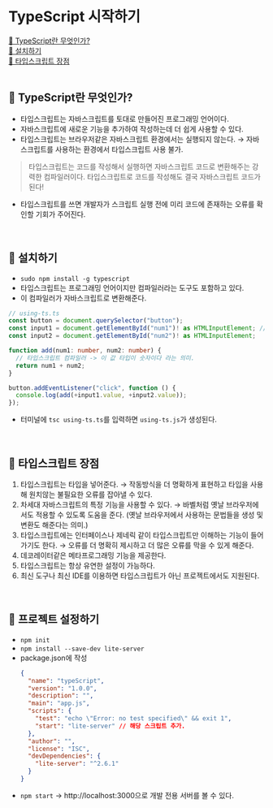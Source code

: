 # TypeScript 시작하기

[📌 TypeScript란 무엇인가?](#-typescript란-무엇인가)<br>
[📌 설치하기](#-설치하기)<br>
[📌 타입스크립트 장점](#-타입스크립트-장점)<br>
<br>

## 📌 TypeScript란 무엇인가?

- 타입스크립트는 자바스크립트를 토대로 만들어진 프로그래밍 언어이다.
- 자바스크립트에 새로운 기능을 추가하여 작성하는데 더 쉽게 사용할 수 있다.
- 타입스크립트는 브라우저같은 자바스크립트 환경에서는 실행되지 않는다. &rarr; 자바스크립트를 사용하는 환경에서 타입스크립트 사용 불가.

> 타입스크립트는 코드를 작성해서 실행하면 자바스크립트 코드로 변환해주는 강력한 컴파일러이다. 타입스크립트로 코드를 작성해도 결국 자바스크립트 코드가 된다!

- 타입스크립트를 쓰면 개발자가 스크립트 실행 전에 미리 코드에 존재하는 오류를 확인할 기회가 주어진다.

<br>

## 📌 설치하기

- `sudo npm install -g typescript`
- 타입스크립트는 프로그래밍 언어이지만 컴파일러라는 도구도 포함하고 있다.
- 이 컴파일러가 자바스크립트로 변환해준다.

```ts
// using-ts.ts
const button = document.querySelector("button");
const input1 = document.getElementById("num1")! as HTMLInputElement; // ! : 언제나 요소를 찾아낼 것이다 라는 의미.
const input2 = document.getElementById("num2")! as HTMLInputElement;

function add(num1: number, num2: number) {
  // 타입스크립트 컴파일러 -> 이 값 타입이 숫자이다 라는 의미.
  return num1 + num2;
}

button.addEventListener("click", function () {
  console.log(add(+input1.value, +input2.value));
});
```

- 터미널에 `tsc using-ts.ts`를 입력하면 `using-ts.js`가 생성된다.

<br>

## 📌 타입스크립트 장점

1. 타입스크립트는 타입을 넣어준다. &rarr; 작동방식을 더 명확하게 표현하고 타입을 사용해 원치않는 불필요한 오류를 잡아낼 수 있다.
2. 차세대 자바스크립트의 특정 기능을 사용할 수 있다. &rarr; 바벨처럼 옛날 브라우저에서도 적용할 수 있도록 도움을 준다. (옛날 브라우저에서 사용하는 문법들을 생성 및 변환도 해준다는 의미.)
3. 타입스크립트에는 인터페이스나 제네릭 같이 타입스크립트만 이해하는 기능이 들어가기도 한다. &rarr; 오류를 더 명확히 제시하고 더 많은 오류를 막을 수 있게 해준다.
4. 데코레이터같은 메타프로그래밍 기능을 제공한다.
5. 타입스크립트는 항상 유연한 설정이 가능하다.
6. 최신 도구나 최신 IDE를 이용하면 타입스크립트가 아닌 프로젝트에서도 지원된다.

<br>

## 📌 프로젝트 설정하기

- `npm init`
- `npm install --save-dev lite-server`
- package.json에 작성
  ```json
  {
    "name": "typeScript",
    "version": "1.0.0",
    "description": "",
    "main": "app.js",
    "scripts": {
      "test": "echo \"Error: no test specified\" && exit 1",
      "start": "lite-server" // 해당 스크립트 추가.
    },
    "author": "",
    "license": "ISC",
    "devDependencies": {
      "lite-server": "^2.6.1"
    }
  }
  ```
- `npm start` &rarr; http://localhost:3000으로 개발 전용 서버를 볼 수 있다.
